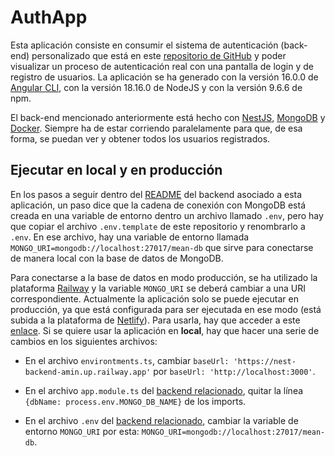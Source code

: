 # AuthApp
Esta aplicación consiste en consumir el sistema de autenticación (back-end) personalizado que está en este [repositorio de GitHub](https://github.com/AminEl93/NestBackend) y poder visualizar un proceso de autenticación real con una pantalla de login y de registro de usuarios. La aplicación se ha generado con la versión 16.0.0 de [Angular CLI](https://github.com/angular/angular-cli), con la versión 18.16.0 de NodeJS y con la versión 9.6.6 de npm.

El back-end mencionado anteriormente está hecho con [NestJS](https://nestjs.com), [MongoDB](https://www.mongodb.com/es) y [Docker](https://www.docker.com). Siempre ha de estar corriendo paralelamente para que, de esa forma, se puedan ver y obtener todos los usuarios registrados.

## Ejecutar en local y en producción
En los pasos a seguir dentro del [README](https://github.com/AminEl93/NestBackend/blob/master/README.md) del backend asociado a esta aplicación, un paso dice que la cadena de conexión con MongoDB está creada en una variable de entorno dentro un archivo llamado `.env`, pero hay que copiar el archivo `.env.template` de este repositorio y renombrarlo a `.env`. En ese archivo, hay una variable de entorno llamada `MONGO_URI=mongodb://localhost:27017/mean-db` que sirve para conectarse de manera local con la base de datos de MongoDB.

Para conectarse a la base de datos en modo producción, se ha utilizado la plataforma [Railway](https://railway.app) y la variable `MONGO_URI` se deberá cambiar a una URI correspondiente. Actualmente la aplicación solo se puede ejecutar en producción, ya que está configurada para ser ejecutada en ese modo (está subida a la plataforma de [Netlify](https://www.netlify.com)). Para usarla, hay que acceder a este [enlace](https://auth-app-amin.netlify.app). Si se quiere usar la aplicación en **local**, hay que hacer una serie de cambios en los siguientes archivos:

* En el archivo `environtments.ts`, cambiar `baseUrl: 'https://nest-backend-amin.up.railway.app'` por `baseUrl: 'http://localhost:3000'`.

* En el archivo `app.module.ts` del [backend relacionado](https://github.com/AminEl93/NestBackend), quitar la línea `{dbName: process.env.MONGO_DB_NAME}` de los imports.

* En el archivo `.env` del [backend relacionado](https://github.com/AminEl93/NestBackend), cambiar la variable de entorno `MONGO_URI` por esta: `MONGO_URI=mongodb://localhost:27017/mean-db`.
